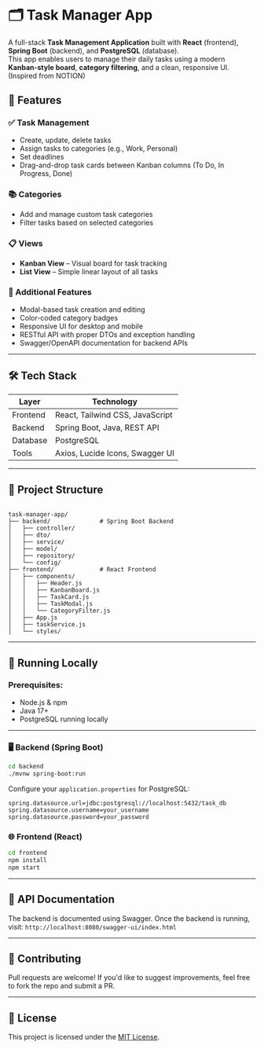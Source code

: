 # 🗂️ Task Manager App

A full-stack **Task Management Application** built with **React** (frontend), **Spring Boot** (backend), and **PostgreSQL** (database).  
This app enables users to manage their daily tasks using a modern **Kanban-style board**, **category filtering**, and a clean, responsive UI.
(Inspired from NOTION)
## 🚀 Features

### ✅ Task Management
- Create, update, delete tasks
- Assign tasks to categories (e.g., Work, Personal)
- Set deadlines
- Drag-and-drop task cards between Kanban columns (To Do, In Progress, Done)

### 📚 Categories
- Add and manage custom task categories
- Filter tasks based on selected categories

### 📋 Views
- **Kanban View** – Visual board for task tracking
- **List View** – Simple linear layout of all tasks

### 🧠 Additional Features
- Modal-based task creation and editing
- Color-coded category badges
- Responsive UI for desktop and mobile
- RESTful API with proper DTOs and exception handling
- Swagger/OpenAPI documentation for backend APIs

---

## 🛠️ Tech Stack

| Layer     | Technology                      |
|-----------|----------------------------------|
| Frontend  | React, Tailwind CSS, JavaScript |
| Backend   | Spring Boot, Java, REST API     |
| Database  | PostgreSQL                      |
| Tools     | Axios, Lucide Icons, Swagger UI |

---

## 📁 Project Structure

```

task-manager-app/
├── backend/              # Spring Boot Backend
│   ├── controller/
│   ├── dto/
│   ├── service/
│   ├── model/
│   ├── repository/
│   └── config/
├── frontend/             # React Frontend
│   ├── components/
│   │   ├── Header.js
│   │   ├── KanbanBoard.js
│   │   ├── TaskCard.js
│   │   ├── TaskModal.js
│   │   └── CategoryFilter.js
│   ├── App.js
│   ├── taskService.js
│   └── styles/

````

---

## 🧪 Running Locally

### Prerequisites:
- Node.js & npm
- Java 17+
- PostgreSQL running locally

---

### 🖥️ Backend (Spring Boot)
```bash
cd backend
./mvnw spring-boot:run
````

Configure your `application.properties` for PostgreSQL:

```properties
spring.datasource.url=jdbc:postgresql://localhost:5432/task_db
spring.datasource.username=your_username
spring.datasource.password=your_password
```

### 🌐 Frontend (React)

```bash
cd frontend
npm install
npm start
```

---

## 📓 API Documentation

The backend is documented using Swagger.
Once the backend is running, visit:
`http://localhost:8080/swagger-ui/index.html`

---
## 🤝 Contributing

Pull requests are welcome! If you'd like to suggest improvements, feel free to fork the repo and submit a PR.

---

## 📄 License

This project is licensed under the [MIT License](LICENSE).

```


